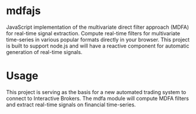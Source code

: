 # mdfajs
JavaScript implementation of the multivariate direct filter approach (MDFA) for real-time signal extraction. Compute real-time filters for multivariate time-series in various popular formats directly in your browser. This project is built to support node.js and will have a reactive component for automatic generation of real-time signals. 

# Usage 
This project is serving as the basis for a new automated trading system to connect to Interactive Brokers. The mdfa module will compute MDFA filters and extract real-time signals on financial time-series. 
